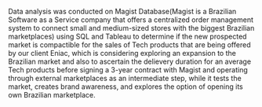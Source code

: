 Data analysis was conducted on Magist Database(Magist is a Brazilian Software as a Service company that offers a centralized order management system to connect small and medium-sized stores with the biggest Brazilian marketplaces) using SQL and Tableau to determine if the new prospected market is compactible for the sales of Tech products that are being offered by our client Eniac, which is considering exploring an expansion to the Brazilian market and also to ascertain the delievery duration for an average Tech products before signing a 3-year contract with Magist and operating through external marketplaces as an intermediate step, while it tests the market, creates brand awareness, and explores the option of opening its own Brazilian marketplace.
